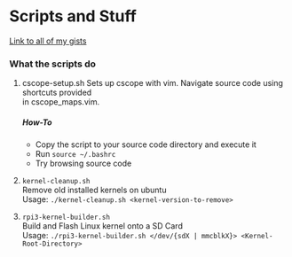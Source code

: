 # Scripts and Stuff
[Link to all of my gists](https://gist.github.com/b-ak)

### What the scripts do

1. cscope-setup.sh
	Sets up cscope with vim. Navigate source code using shortcuts provided    
	in cscope_maps.vim.

	##### How-To
	 * Copy the script to your source code directory and execute it   
	 * Run `source ~/.bashrc`   
	 * Try browsing source code    

2. `kernel-cleanup.sh`    
	Remove old installed kernels on ubuntu    
	Usage: `./kernel-cleanup.sh <kernel-version-to-remove>`    

3. `rpi3-kernel-builder.sh`    
	Build and Flash Linux kernel onto a SD Card    
	Usage: `./rpi3-kernel-builder.sh </dev/{sdX | mmcblkX}> <Kernel-Root-Directory>`
